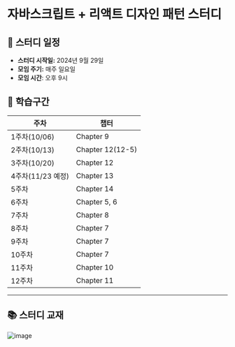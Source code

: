 # 자바스크립트 + 리액트 디자인 패턴 스터디

## 📅 스터디 일정

- **스터디 시작일:** 2024년 9월 29일
- **모임 주기:** 매주 일요일
- **모임 시간**: 오후 9시

## 📖 학습구간

| 주차   | 챕터         |
| ------ | ------------ |
| 1주차(10/06)  | Chapter 9    |
| 2주차(10/13)  | Chapter 12(12-5)   |
| 3주차(10/20)  | Chapter 12   |
| 4주차(11/23 예정)  | Chapter 13   |
| 5주차  | Chapter 14   |
| 6주차  | Chapter 5, 6 |
| 7주차  | Chapter 8    |
| 8주차  | Chapter 7    |
| 9주차  | Chapter 7    |
| 10주차 | Chapter 7    |
| 11주차 | Chapter 10   |
| 12주차 | Chapter 11   |

---

## 📚 스터디 교재

![image](https://github.com/user-attachments/assets/2ab4cfc8-b007-461d-9325-7a270a94d296)
